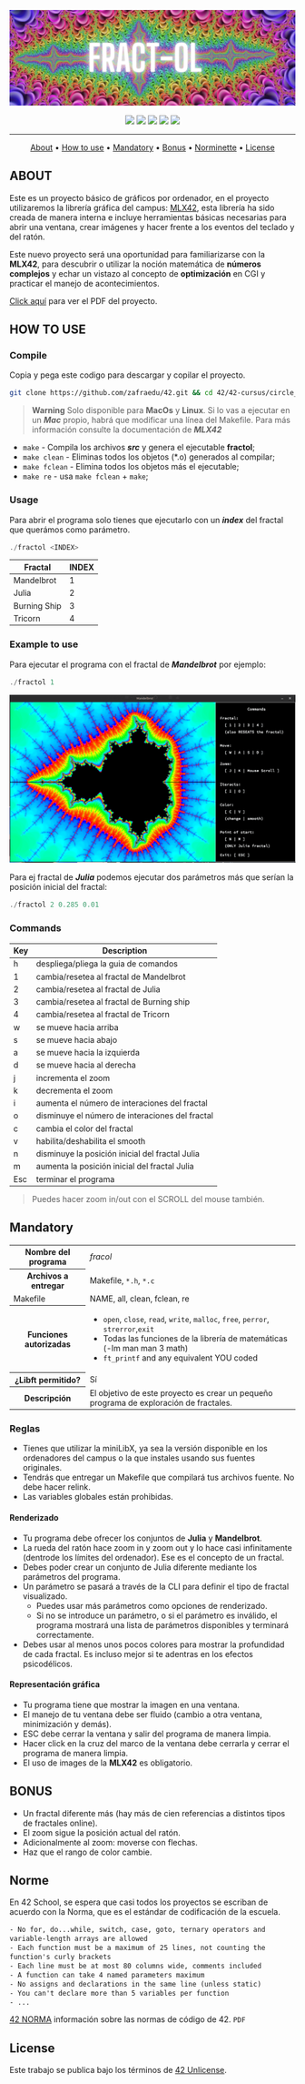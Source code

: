 ![header fractol](./assets/header_fractol.png)

<div align="center">
	<img src="https://img.shields.io/badge/status-finished-success?color=%2300599C&style=flat" />
	<img src="https://img.shields.io/badge/score-125%20%2F%20100-success?color=%2300599C&style=flat" />
	<img src="https://img.shields.io/badge/evaluated-04%20%2F%2009%20%2F%202023-success?color=%2300599C&style=flat" />
	<img src="https://img.shields.io/badge/C-00599C?style=flat&logo=c&logoColor=white" />
	<img src='https://img.shields.io/badge/Málaga-00599C?style=flat&logo=42&logoColor=white'/>
</div>

---

<p align="center">
	<a href="#about">About</a> •
	<a href="#how-to-use">How to use</a> •
	<a href="#mandatory">Mandatory</a> •
	<a href="#bonus">Bonus</a> •
	<a href="#norme">Norminette</a> •
	<a href="#license">License</a>
</p>

## ABOUT

Este es un proyecto básico de gráficos por ordenador, en el proyecto utilizaremos la librería gráfica del campus: [MLX42](./libs/libmlx), esta librería ha sido creada de manera interna e incluye herramientas básicas necesarias para abrir una ventana, crear imágenes y hacer frente a los eventos del teclado y del ratón.

Este nuevo proyecto será una oportunidad para familiarizarse con la **MLX42**, para descubrir o utilizar la noción matemática de **números complejos** y echar un vistazo al concepto de **optimización** en CGI y practicar el manejo de acontecimientos.

[Click aquí](./assets/es.subject.pdf) para ver el PDF del proyecto.

## HOW TO USE

### Compile

Copia y pega este codigo para descargar y copilar el proyecto.

```bash
git clone https://github.com/zafraedu/42.git && cd 42/42-cursus/circle_2/fract-ol && make
```

> **Warning**
> Solo disponible para **MacOs** y **Linux**.
> Si lo vas a ejecutar en un **_Mac_** propio, habrá que modificar una línea del Makefile.
> Para más información consulte la documentación de **_MLX42_**

- `make` - Compila los archivos **_src_** y genera el ejecutable **fractol**;
- `make clean` - Eliminas todos los objetos (\*.o) generados al compilar;
- `make fclean` - Elimina todos los objetos más el ejecutable;
- `make re` - usa `make fclean` + `make`;

### Usage

Para abrir el programa solo tienes que ejecutarlo con un **_index_** del fractal que querámos como parámetro.

```c
./fractol <INDEX>
```

| Fractal      | INDEX |
| ------------ | ----- |
| Mandelbrot   | 1     |
| Julia        | 2     |
| Burning Ship | 3     |
| Tricorn      | 4     |

### Example to use

Para ejecutar el programa con el fractal de **_Mandelbrot_** por ejemplo:

```c
./fractol 1
```

![fractal previw](./assets/fractal_preview.png)

Para ej fractal de **_Julia_** podemos ejecutar dos parámetros más que serían la posición inicial del fractal:

```c
./fractol 2 0.285 0.01
```

### Commands

| Key | Description                                     |
| --- | ----------------------------------------------- |
| h   | despliega/pliega la guia de comandos            |
| 1   | cambia/resetea al fractal de Mandelbrot         |
| 2   | cambia/resetea al fractal de Julia              |
| 3   | cambia/resetea al fractal de Burning ship       |
| 4   | cambia/resetea al fractal de Tricorn            |
| w   | se mueve hacia arriba                           |
| s   | se mueve hacia abajo                            |
| a   | se mueve hacia la izquierda                     |
| d   | se mueve hacia al derecha                       |
| j   | incrementa el zoom                              |
| k   | decrementa el zoom                              |
| i   | aumenta el número de interaciones del fractal   |
| o   | disminuye el número de interaciones del fractal |
| c   | cambia el color del fractal                     |
| v   | habilita/deshabilita el smooth                  |
| n   | disminuye la posición inicial del fractal Julia |
| m   | aumenta la posición inicial del fractal Julia   |
| Esc | terminar el programa                            |

> Puedes hacer zoom in/out con el SCROLL del mouse también.

## Mandatory

<table>
  <tr>
    <th>Nombre del programa</th>
    <td><i>fracol</i></td>
  </tr>
  <tr>
    <th>Archivos a entregar</th>
    <td>Makefile, <code>*.h</code>, <code>*.c</code></td>
  </tr>
  <tr>
    <td>Makefile</td>
    <td>NAME, all, clean, fclean, re</td>
  </tr>
  <tr>
    <th>Funciones autorizadas</th>
    <td>
      <ul>
        <li>
          <code>open</code>, <code>close</code>, <code>read</code>, <code>write</code>, <code>malloc</code>,
          <code>free</code>, <code>perror</code>, <code>strerror</code>,<code>exit</code>
        </li>
	<li>Todas las funciones de la librería de matemáticas (-lm man man 3 math)</li>
        <li><code>ft_printf</code> and any equivalent YOU coded</li>
      </ul>
    </td>
  </tr>
  <tr>
    <th>¿Libft permitido?</th>
    <td>Sí</td>
  </tr>
  <tr>
    <th>Descripción</th>
    <td>El objetivo de este proyecto es crear un pequeño programa de exploración de fractales.</td>
  </tr>
</table>

### Reglas

- Tienes que utilizar la miniLibX, ya sea la versión disponible en los ordenadores del campus o la que instales usando sus fuentes originales.
- Tendrás que entregar un Makefile que compilará tus archivos fuente. No debe hacer relink.
- Las variables globales están prohibidas.

#### Renderizado

- Tu programa debe ofrecer los conjuntos de **Julia** y **Mandelbrot**.
- La rueda del ratón hace zoom in y zoom out y lo hace casi infinitamente (dentrode los límites del ordenador). Ese es el concepto de un fractal.
- Debes poder crear un conjunto de Julia diferente mediante los parámetros del programa.
- Un parámetro se pasará a través de la CLI para definir el tipo de fractal visualizado.
  - Puedes usar más parámetros como opciones de renderizado.
  - Si no se introduce un parámetro, o si el parámetro es inválido, el programa mostrará una lista de parámetros disponibles y terminará correctamente.
- Debes usar al menos unos pocos colores para mostrar la profundidad de cada fractal. Es incluso mejor si te adentras en los efectos psicodélicos.

#### Representación gráfica

- Tu programa tiene que mostrar la imagen en una ventana.
- El manejo de tu ventana debe ser fluido (cambio a otra ventana, minimización y demás).
- ESC debe cerrar la ventana y salir del programa de manera limpia.
- Hacer click en la cruz del marco de la ventana debe cerrarla y cerrar el programa de manera limpia.
- El uso de images de la **MLX42** es obligatorio.

## BONUS

- Un fractal diferente más (hay más de cien referencias a distintos tipos de fractales online).
- El zoom sigue la posición actual del ratón.
- Adicionalmente al zoom: moverse con flechas.
- Haz que el rango de color cambie.

## Norme

En 42 School, se espera que casi todos los proyectos se escriban de acuerdo con la Norma, que es el estándar de codificación de la escuela.

```
- No for, do...while, switch, case, goto, ternary operators and variable-length arrays are allowed
- Each function must be a maximum of 25 lines, not counting the function's curly brackets
- Each line must be at most 80 columns wide, comments included
- A function can take 4 named parameters maximum
- No assigns and declarations in the same line (unless static)
- You can't declare more than 5 variables per function
- ...
```

[42 NORMA](https://github.com/zafraedu/42/blob/master/public/es_norm.pdf) información sobre las normas de código de 42. `PDF`

## License

Este trabajo se publica bajo los términos de [42 Unlicense](https://github.com/zafraedu/42/blob/master/LICENSE).
